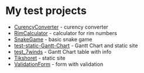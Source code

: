 # My test projects

- [CurencyConverter](CurencyConverter) - curency converter
- [RimCalculator](RimCalculator) - calculator for rim numbers
- [SnakeGame](SnakeGame) - basic snake game
- [test-static-Gantt-Chart](test-static-Gantt-Chart) - Gantt Chart and static site
- [test_7winds](test_7winds) - Gantt Chart table with info
- [Tikshoret](Tikshoret) - static site
- [ValidationForm](ValidationForm) - form with validation